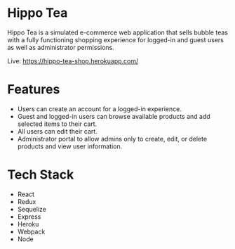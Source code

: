 # Hippo Tea

Hippo Tea is a simulated e-commerce web application that sells bubble teas with a fully functioning shopping experience for logged-in and guest users as well as administrator permissions.

Live: https://hippo-tea-shop.herokuapp.com/

# Features

- Users can create an account for a logged-in experience.
- Guest and logged-in users can browse available products and add selected items to their cart.
- All users can edit their cart.
- Administrator portal to allow admins only to create, edit, or delete products and view user information. 

# Tech Stack

- React
- Redux
- Sequelize
- Express
- Heroku
- Webpack
- Node
